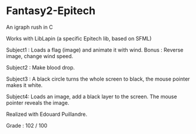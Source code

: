 # Fantasy2-Epitech
An igraph rush in C

Works with LibLapin (a specific Epitech lib, based on SFML)

Subject1 :  Loads a flag (image) and animate it with wind.
            Bonus : Reverse image, change wind speed.
            
Subject2 :  Make blood drop.

Subject3 : A black circle turns the whole screen to black, the mouse pointer makes it white.

Subject4: Loads an image, add a black layer to the screen. The mouse pointer reveals the image.

Realized with Edouard Puillandre.

Grade : 102 / 100
